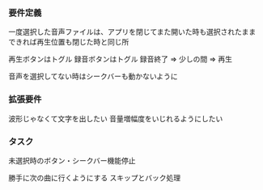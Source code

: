 ### 要件定義
一度選択した音声ファイルは、アプリを閉じてまた開いた時も選択されたまま
できれば再生位置も閉じた時と同じ所

再生ボタンはトグル
録音ボタンはトグル 録音終了 => 少しの間 => 再生

音声を選択してない時はシークバーも動かないように

### 拡張要件
波形じゃなくて文字を出したい
音量増幅度をいじれるようにしたい

### タスク
未選択時のボタン・シークバー機能停止

勝手に次の曲に行くようにする
スキップとバック処理